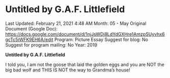 # Untitled by G.A.F. Littlefield

Last Updated: February 21, 2021 4:48 AM
Month: 05 - May
Original Document (Google Doc): https://docs.google.com/document/d/1njJsWDj8LdYdGXHre1AmzpSUyvhx6gcTc5iWFK9EH6A/edit
Program: Picture Essay
Suggest for blog: No
Suggest for program mailing: No
Year: 2019

**Untitled by G.A.F. Littlefield**

I told you, I am not the goose that laid the golden eggs and you are NOT the big bad wolf and THIS IS NOT the way to Grandma’s house!